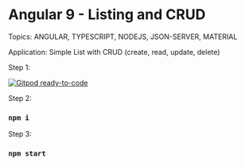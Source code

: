 # Angular 9 - Listing and CRUD

Topics: ANGULAR, TYPESCRIPT, NODEJS, JSON-SERVER, MATERIAL

Application: Simple List with CRUD (create, read, update, delete)

Step 1:

[![Gitpod ready-to-code](https://img.shields.io/badge/Gitpod-ready--to--code-blue?logo=gitpod)](https://gitpod.io/#https://github.com/gilsonmneto/angular-course-manager)

Step 2:

### `npm i`

Step 3:

### `npm start`